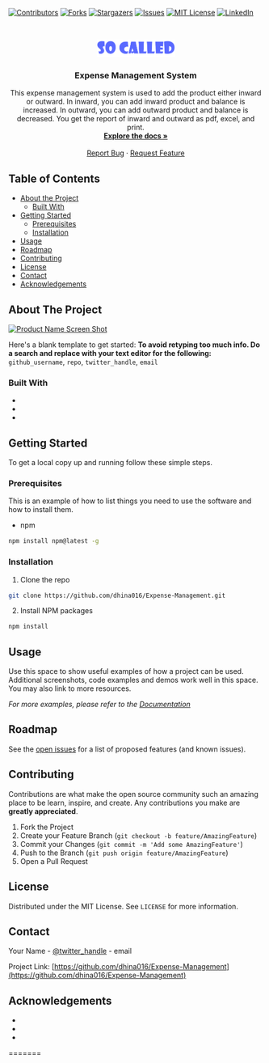 <!-- PROJECT SHIELDS -->
<!--
*** I'm using markdown "reference style" links for readability.
*** Reference links are enclosed in brackets [ ] instead of parentheses ( ).
*** See the bottom of this document for the declaration of the reference variables
*** for contributors-url, forks-url, etc. This is an optional, concise syntax you may use.
*** https://www.markdownguide.org/basic-syntax/#reference-style-links
-->
[![Contributors][contributors-shield]][contributors-url]
[![Forks][forks-shield]][forks-url]
[![Stargazers][stars-shield]][stars-url]
[![Issues][issues-shield]][issues-url]
[![MIT License][license-shield]][license-url]
[![LinkedIn][linkedin-shield]][linkedin-url]



<!-- PROJECT LOGO -->
<br />
<p align="center">
  <a href="https://github.com/dhina016/Expense-Management">
    <img src="assets/images/logo.png" alt="Logo" width="155" height="35">
  </a>

  <h3 align="center">Expense Management System</h3>

  <p align="center">
    This expense management system is used to add the product either inward or outward. In inward, you can add inward product and balance is increased. In outward, you can add outward product and balance is decreased. You get the report of inward and outward as pdf, excel, and print.
    <br />
    <a href="https://github.com/dhina016/Expense-Management"><strong>Explore the docs »</strong></a>
    <br />
    <br />
    <a href="https://github.com/dhina016/Expense-Management/issues">Report Bug</a>
    ·
    <a href="https://github.com/dhina016/Expense-Management/issues">Request Feature</a>
  </p>
</p>



<!-- TABLE OF CONTENTS -->
## Table of Contents

* [About the Project](#about-the-project)
  * [Built With](#built-with)
* [Getting Started](#getting-started)
  * [Prerequisites](#prerequisites)
  * [Installation](#installation)
* [Usage](#usage)
* [Roadmap](#roadmap)
* [Contributing](#contributing)
* [License](#license)
* [Contact](#contact)
* [Acknowledgements](#acknowledgements)



<!-- ABOUT THE PROJECT -->
## About The Project

[![Product Name Screen Shot][product-screenshot]](https://example.com)

Here's a blank template to get started:
**To avoid retyping too much info. Do a search and replace with your text editor for the following:**
`github_username`, `repo`, `twitter_handle`, `email`


### Built With

* []()
* []()
* []()



<!-- GETTING STARTED -->
## Getting Started

To get a local copy up and running follow these simple steps.

### Prerequisites

This is an example of how to list things you need to use the software and how to install them.
* npm
```sh
npm install npm@latest -g
```

### Installation
 
1. Clone the repo
```sh
git clone https://github.com/dhina016/Expense-Management.git
```
2. Install NPM packages
```sh
npm install
```



<!-- USAGE EXAMPLES -->
## Usage

Use this space to show useful examples of how a project can be used. Additional screenshots, code examples and demos work well in this space. You may also link to more resources.

_For more examples, please refer to the [Documentation](https://example.com)_



<!-- ROADMAP -->
## Roadmap

See the [open issues](https://github.com/dhina016/Expense-Management/issues) for a list of proposed features (and known issues).



<!-- CONTRIBUTING -->
## Contributing

Contributions are what make the open source community such an amazing place to be learn, inspire, and create. Any contributions you make are **greatly appreciated**.

1. Fork the Project
2. Create your Feature Branch (`git checkout -b feature/AmazingFeature`)
3. Commit your Changes (`git commit -m 'Add some AmazingFeature'`)
4. Push to the Branch (`git push origin feature/AmazingFeature`)
5. Open a Pull Request



<!-- LICENSE -->
## License

Distributed under the MIT License. See `LICENSE` for more information.



<!-- CONTACT -->
## Contact

Your Name - [@twitter_handle](https://twitter.com/twitter_handle) - email

Project Link: [https://github.com/dhina016/Expense-Management](https://github.com/dhina016/Expense-Management)



<!-- ACKNOWLEDGEMENTS -->
## Acknowledgements

* []()
* []()
* []()





<!-- MARKDOWN LINKS & IMAGES -->
[contributors-shield]: https://img.shields.io/github/contributors/dhina016/Expense-Management.svg?style=flat-square
[contributors-url]: https://github.com/dhina016/Expense-Management/graphs/contributors
[forks-shield]: https://img.shields.io/github/forks/dhina016/Expense-Management.svg?style=flat-square
[forks-url]: https://github.com/dhina016/Expense-Management/network/members
[stars-shield]: https://img.shields.io/github/stars/dhina016/Expense-Management.svg?style=flat-square
[stars-url]: https://github.com/dhina016/Expense-Management/stargazers
[issues-shield]: https://img.shields.io/github/issues/dhina016/Expense-Management.svg?style=flat-square
[issues-url]: https://github.com/dhina016/Expense-Management/issues
[license-shield]: https://img.shields.io/github/license/dhina016/Expense-Management.svg?style=flat-square
[license-url]: https://github.com/dhina016/Expense-Management/blob/master/LICENSE.txt
[linkedin-shield]: https://img.shields.io/badge/-LinkedIn-black.svg?style=flat-square&logo=linkedin&colorB=555
[linkedin-url]: https://www.linkedin.com/in/dhina016/
[product-screenshot]: assests/images/screenshot.png
=======
